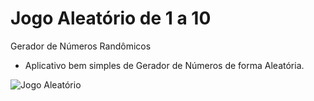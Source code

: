 # Jogo Aleatório de 1 a 10
Gerador de Números Randômicos

- Aplicativo bem simples de Gerador de Números de forma Aleatória.

![Jogo Aleatório](https://user-images.githubusercontent.com/93688006/218424590-c2801a5f-74f1-4138-a714-599559a81b37.png)
